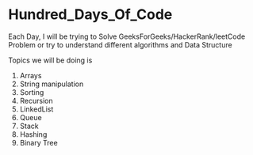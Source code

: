 # Hundred_Days_Of_Code


Each Day, I will be trying to Solve GeeksForGeeks/HackerRank/leetCode Problem 
                              or
try to understand different algorithms and Data Structure


Topics we will be doing is

1) Arrays
2) String manipulation
3) Sorting
4) Recursion
5) LinkedList
6) Queue
7) Stack
8) Hashing
7) Binary Tree




